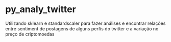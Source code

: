 # py_analy_twitter

Utilizando sklearn e standardscaler para fazer análises e encontrar relações entre sentiment de postagens de alguns perfis do twitter e a variação no preço de criptomoedas
